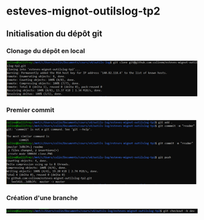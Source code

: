 # esteves-mignot-outilslog-tp2
## Initialisation du dépôt git
### Clonage du dépôt en local
![clone](images/clone.PNG)
### Premier commit
![commit](images/commit.PNG)
### Création d'une branche
![branch](images/branch.PNG)
